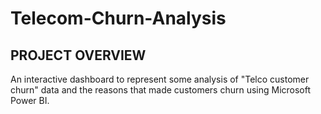 # Telecom-Churn-Analysis

## PROJECT OVERVIEW
An interactive dashboard to represent some analysis of "Telco customer churn" data and the reasons that made customers churn using Microsoft Power BI.
